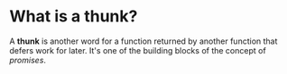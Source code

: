 # What is a **thunk**?

A **thunk** is another word for a function returned by another function that defers work for later. It's one of the building blocks of the concept of _promises_.